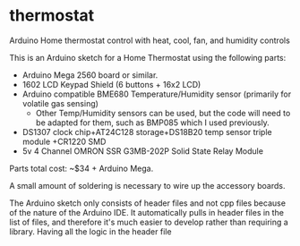 # thermostat
Arduino Home thermostat control with heat, cool, fan, and humidity controls

This is an Arduino sketch for a Home Thermostat using the following parts:
- Arduino Mega 2560 board or similar.
- 1602 LCD Keypad Shield (6 buttons + 16x2 LCD)
- Arduino compatible BME680 Temperature/Humidity sensor (primarily for volatile gas sensing)
  - Other Temp/Humidity sensors can be used, but the code will need to be adapted for them, such as BMP085 which I used previously.
- DS1307 clock chip+AT24C128 storage+DS18B20 temp sensor triple module +CR1220 SMD
- 5v 4 Channel OMRON SSR G3MB-202P Solid State Relay Module

Parts total cost: ~$34 + Arduino Mega. 

A small amount of soldering is necessary to wire up the accessory boards.

The Arduino sketch only consists of header files and not cpp files because of the nature of the Arduino IDE. It automatically pulls in header files in the list of files, and therefore it's much easier to develop rather than requiring a library. Having all the logic in the header file


